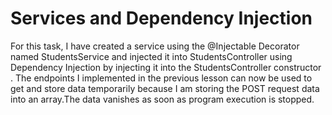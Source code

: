 # Services and Dependency Injection

For this task, I have created a service using the @Injectable Decorator named StudentsService and injected it into StudentsController using Dependency Injection by injecting it into the StudentsController constructor . The
endpoints I implemented in the previous lesson can now be used to get and store data temporarily because I am
storing the POST request data into an array.The data vanishes as soon as program execution is stopped.